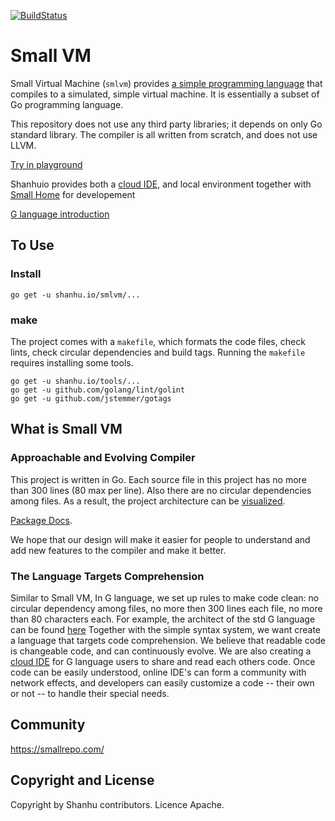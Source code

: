 [![BuildStatus](https://travis-ci.org/shanhuio/smlvm.png?branch=master)](https://travis-ci.org/shanhuio/smlvm)

# Small VM

Small Virtual Machine (`smlvm`) provides [a simple programming language][1]
that compiles to a simulated, simple virtual machine. It is
essentially a subset of Go programming language.

This repository does not use any third party libraries; it depends on
only Go standard library. The compiler is all written from scratch,
and does not use LLVM.

[Try in playground](https://smallrepo.com/play)

Shanhuio provides both a [cloud IDE](https://smallrepo.com/), 
and local environment together with [Small Home](https://github.com/shanhuio/smlhome) for developement

[G language introduction][1]

[1]: https://github.com/shanhuio/smlvm/wiki/G-Language-Introduction

## To Use

### Install

```
go get -u shanhu.io/smlvm/...
```

### make

The project comes with a `makefile`, which formats the code files,
check lints, check circular dependencies and build tags. Running the
`makefile` requires installing some tools.

```
go get -u shanhu.io/tools/...
go get -u github.com/golang/lint/golint
go get -u github.com/jstemmer/gotags
```

## What is Small VM

### Approachable and Evolving Compiler

This project is written in Go. Each source file in this project has no
more than 300 lines (80 max per line). Also there are no circular
dependencies among files. As a result, the project architecture can be
[visualized](https://shanhu.io/smlvm).

[Package Docs](https://godoc.org/shanhu.io/smlvm).

We hope that our design will make it easier for people to understand and add new features to the compiler
and make it better.

### The Language Targets Comprehension

Similar to Small VM, In G language, we set up rules to make code clean: no circular dependency among files, 
no more then 300 lines each file, no more than 80 characters each.
For example, the architect of the std G language can be found [here](https://smallrepo.com/r/std)
Together with the simple syntax system, we want create a language that targets code comprehension.
We believe that readable code is changeable code, and can continuously evolve.
We are also creating a [cloud IDE](https://smallrepo.com/) for G language users to share and read each others code.
Once code can be easily understood, online IDE's can form a community with network effects,
and developers can easily customize a code -- their own or not -- to handle their special needs.

## Community

https://smallrepo.com/

## Copyright and License

Copyright by Shanhu contributors. Licence Apache.
